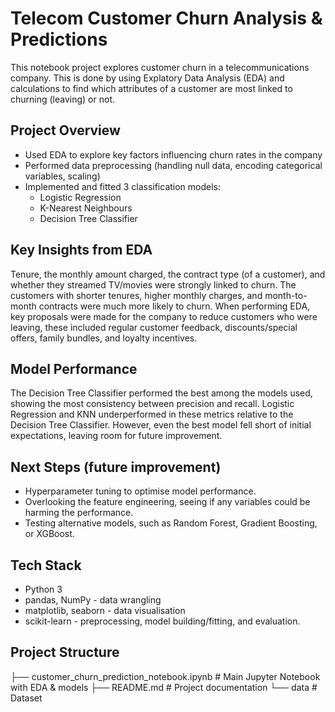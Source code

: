 # Telecom Customer Churn Analysis & Predictions

This notebook project explores customer churn in a telecommunications company. This is done by using
Explatory Data Analysis (EDA) and calculations to find which attributes of a customer are most linked
to churning (leaving) or not.

## Project Overview

- Used EDA to explore key factors influencing churn rates in the company
- Performed data preprocessing (handling null data, encoding categorical variables, scaling)
- Implemented and fitted 3 classification models:
    - Logistic Regression
    - K-Nearest Neighbours
    - Decision Tree Classifier

## Key Insights from EDA

Tenure, the monthly amount charged, the contract type (of a customer), and whether they streamed
TV/movies were strongly linked to churn.
The customers with shorter tenures, higher monthly charges, and month-to-month contracts were much
more likely to churn.
When performing EDA, key proposals were made for the company to reduce customers who were leaving, these
included regular customer feedback, discounts/special offers, family bundles, and loyalty incentives.

## Model Performance

The Decision Tree Classifier performed the best among the models used, showing the most consistency between precision and recall.
Logistic Regression and KNN underperformed in these metrics relative to the Decision Tree Classifier.
However, even the best model fell short of initial expectations, leaving room for future improvement.

## Next Steps (future improvement)

- Hyperparameter tuning to optimise model performance.
- Overlooking the feature engineering, seeing if any variables could be harming the performance.
- Testing alternative models, such as Random Forest, Gradient Boosting, or XGBoost.

## Tech Stack

- Python 3
- pandas, NumPy - data wrangling
- matplotlib, seaborn - data visualisation
- scikit-learn - preprocessing, model building/fitting, and evaluation.

## Project Structure

├── customer_churn_prediction_notebook.ipynb   # Main Jupyter Notebook with EDA & models
├── README.md                         # Project documentation
└── data                              # Dataset 
